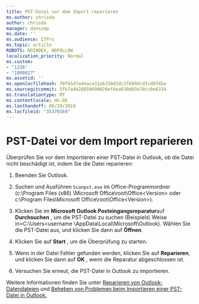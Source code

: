 ```yaml
---
title: PST-Datei vor dem Import reparieren
ms.author: chrisda
author: chrisda
manager: dansimp
ms.date: ''
ms.audience: ITPro
ms.topic: article
ROBOTS: NOINDEX, NOFOLLOW
localization_priority: Normal
ms.custom:
- "1226"
- "1800027"
ms.assetid: ''
ms.openlocfilehash: f0f6547a4daca31a6330d2dc2f609dcdfcd8f4be
ms.sourcegitcommit: 5fb7a4b28859690020efdea630d03e70cc0e6334
ms.translationtype: MT
ms.contentlocale: de-DE
ms.lasthandoff: 06/28/2019
ms.locfileid: "35370169"
---
```

# <a name="repair-pst-file-before-importing"></a>PST-Datei vor dem Import reparieren

Überprüfen Sie vor dem Importieren einer PST-Datei in Outlook, ob die Datei nicht beschädigt ist, indem Sie die Datei reparieren:

1. Beenden Sie Outlook.

2. Suchen und Ausführen `Scanpst.exe` im Office-Programmordner (c:\Program Files (x86) \Microsoft Office\root\Office\<Version\> oder c:\Program Files\Microsoft Office\root\Office\<Version\>).

3. Klicken Sie im **Microsoft Outlook Posteingangsreparatur**auf **Durchsuchen** , um die PST-Datei zu suchen (Beispiels\\ Weise in\>C:\Users<username \AppData\Local\Microsoft\Outlook). Wählen Sie die PST-Datei aus, und klicken Sie dann auf **Öffnen**.

4. Klicken Sie auf **Start** , um die Überprüfung zu starten.

5. Wenn in der Datei Fehler gefunden werden, klicken Sie auf **Reparieren**, und klicken Sie dann auf **OK** , wenn die Reparatur abgeschlossen ist.

6. Versuchen Sie erneut, die PST-Datei in Outlook zu importieren.

Weitere Informationen finden Sie unter [Reparieren von Outlook-Datendateien](https://support.office.com/article/25663bc3-11ec-4412-86c4-60458afc5253) und [Beheben von Problemen beim Importieren einer PST-Datei in Outlook.](https://support.office.com/article/2d2e50dc-5c36-4ab2-ab50-f1be733b3d6e)
